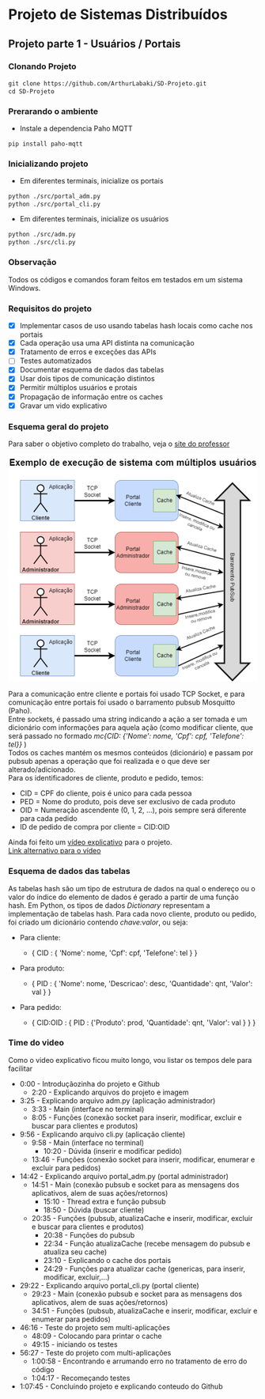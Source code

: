 # Projeto de Sistemas Distribuídos

## Projeto parte 1 - Usuários / Portais

### Clonando Projeto
```
git clone https://github.com/ArthurLabaki/SD-Projeto.git
cd SD-Projeto
```

### Prerarando o ambiente

- Instale a dependencia Paho MQTT
```
pip install paho-mqtt
```

### Inicializando projeto

- Em diferentes terminais, inicialize os portais
```
python ./src/portal_adm.py
python ./src/portal_cli.py
```

- Em diferentes terminais, inicialize os usuários
```
python ./src/adm.py
python ./src/cli.py
```

### Observação

Todos os códigos e comandos foram feitos em testados em um sistema Windows.

### Requisitos do projeto

- [x] Implementar casos de uso usando tabelas hash locais como cache nos portais
- [x] Cada operação usa uma API distinta na comunicação
- [x] Tratamento de erros e exceções das APIs
- [ ] Testes automatizados
- [x] Documentar esquema de dados das tabelas
- [x] Usar dois tipos de comunicação distintos
- [x] Permitir múltiplos usuários e protais
- [x] Propagação de informação entre os caches
- [x] Gravar um vido explicativo

### Esquema geral do projeto

Para saber o objetivo completo do trabalho, veja o [site do professor](https://paulo-coelho.github.io/ds_notes/projeto/)

<p align="center">
	<img src="/SD/Projeto_1/img/Trab1_doc.drawio.png" />
</p>

Para a comunicação entre cliente e portais foi usado TCP Socket, e para comunicação entre portais foi usado o barramento pubsub Mosquitto (Paho).  
Entre sockets, é passado uma string indicando a ação a ser tomada e um dicionário com informações para aquela ação (como modificar cliente, que será passado no formado *mc{CID: {'Nome': nome, 'Cpf': cpf, 'Telefone': tel}}* )  
Todos os caches mantém os mesmos conteúdos (dicionário) e passam por pubsub apenas a operação que foi realizada e o que deve ser alterado/adicionado.  
Para os identificadores de cliente, produto e pedido, temos:
- CID = CPF do cliente, pois é unico para cada pessoa
- PED = Nome do produto, pois deve ser exclusivo de cada produto
- OID = Numeração ascendente (0, 1, 2, ...), pois sempre será diferente para cada pedido
- ID de pedido de compra por cliente = CID:OID

Ainda foi feito um [vídeo explicativo](https://drive.google.com/file/d/1doILlnKCAtb5jwGnF1xkkqpKJZK54D3u/view?usp=sharing) para o projeto.  
[Link alternativo para o vídeo](https://1drv.ms/v/s!ArDD-7W4hoHRxUuGZIShC-Ka3AM8?e=MxcY2e)

### Esquema de dados das tabelas

As tabelas hash são um tipo de estrutura de dados na qual o endereço ou o valor do índice do elemento de dados é gerado a partir de uma função hash. Em Python, os tipos de dados *Dictionary* representam a implementação de tabelas hash. Para cada novo cliente, produto ou pedido, foi criado um dicionário contendo *chave:valor*, ou seja:
- Para cliente:
    - { CID : { 'Nome': nome, 'Cpf': cpf, 'Telefone': tel } }

- Para produto:
    - { PID : { 'Nome': nome, 'Descricao': desc, 'Quantidade': qnt, 'Valor': val } }

- Para pedido:	
    - { CID:OID : { PID : {'Produto': prod, 'Quantidade': qnt, 'Valor': val } } }

### Time do video

Como o video explicativo ficou muito longo, vou listar os tempos dele para facilitar
- 0:00 - Introduçãozinha do projeto e Github
    - 2:20 - Explicando arquivos do projeto e imagem
- 3:25 - Explicando arquivo adm.py (aplicação administrador)
    - 3:33 - Main (interface no terminal)
    - 8:05 - Funções (conexão socket para inserir, modificar, excluir e buscar para clientes e produtos)
- 9:56 - Explicando arquivo cli.py (aplicação cliente)
    - 9:58 - Main (interface no terminal)
       - 10:20 - Dúvida (inserir e modificar pedido)
    - 13:46 - Funções (conexão socket para inserir, modificar, enumerar e excluir para pedidos)
- 14:42 - Explicando arquivo portal_adm.py (portal administrador)
    - 14:51 - Main (conexão pubsub e socket para as mensagens dos aplicativos, alem de suas ações/retornos)
        - 15:10 - Thread extra e função pubsub
        - 18:50 - Dúvida (buscar cliente)
    - 20:35 - Funções (pubsub, atualizaCache e inserir, modificar, excluir e buscar para clientes e produtos)
        - 20:38 - Funções do pubsub
        - 22:34 - Função atualizaCache (recebe mensagem do pubsub e atualiza seu cache)
        - 23:10 - Explicando o cache dos portais
        - 24:29 - Funções para atualizar cache (genericas, para inserir, modificar, excluir,...)
- 29:22 - Explicando arquivo portal_cli.py (portal cliente)
    - 29:23 - Main (conexão pubsub e socket para as mensagens dos aplicativos, alem de suas ações/retornos)
    - 34:51 - Funções (pubsub, atualizaCache e inserir, modificar, excluir e enumerar para pedidos)
- 46:16 - Teste do projeto sem multi-aplicações
    - 48:09 - Colocando para printar o cache
    - 49:15 - iniciando os testes
- 56:27 - Teste do projeto com multi-aplicações
    - 1:00:58 - Encontrando e arrumando erro no tratamento de erro do código 
    - 1:04:17 - Recomeçando testes 
- 1:07:45 - Concluindo projeto e explicando conteudo do Github
